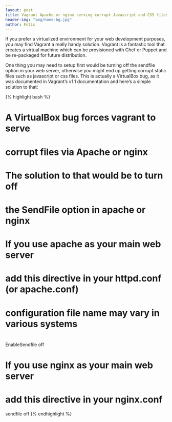 ```yaml
---
layout: post
title: Vagrant Apache or nginx serving corrupt Javascript and CSS files
header-img: "img/home-bg.jpg"
author: Fotis
---
```


If you prefer a virtualized environment for your web development purposes, you may find Vagrant a really handy solution. Vagrant is a fantastic tool that creates a virtual machine which can be provisioned with Chef or Puppet and be re-packaged for future distribution.

One thing you may need to setup first would be turning off the sendfile option in your web server, otherwise you might end up getting corrupt static files such as javascript or css files. This is actually a VirtualBox bug, as it was documented in Vagrant’s v1.1 documentation and here’s a simple solution to that:

{% highlight bash %}
# A VirtualBox bug forces vagrant to serve
# corrupt files via Apache or nginx
# The solution to that would be to turn off
# the SendFile option in apache or nginx
#
# If you use apache as your main web server
# add this directive in your httpd.conf (or apache.conf)
# configuration file name may vary in various systems
#
EnableSendfile off

# If you use nginx as your main web server
# add this directive in your nginx.conf
sendfile off
{% endhighlight %}
